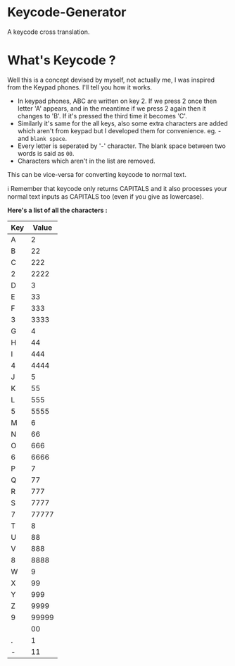 # Keycode-Generator
A keycode cross translation.


# What's Keycode ?
Well this is a concept devised by myself, not actually me, I was inspired from the Keypad phones.
I'll tell you how it works.

- In keypad phones, ABC are written on key 2. If we press 2 once then letter 'A' appears, and in the meantime if we press 2 again then it changes to 'B'. If it's pressed the third time it becomes 'C'.
- Similarly it's same for the all keys, also some extra characters are added which aren't from keypad but I developed them for convenience. eg. - and `blank space`.
- Every letter is seperated by '-' character. The blank space between two words is said as `00`.
- Characters which aren't in the list are removed.

This can be vice-versa for converting keycode to normal text.

ℹ️ Remember that keycode only returns CAPITALS and it also processes your normal text inputs as CAPITALS too (even if you give as lowercase).



**Here's a list of all the characters :**

| Key | Value |
|-----|-------|
| A   | 2     |
| B   | 22    |
| C   | 222   |
| 2   | 2222  |
| D   | 3     |
| E   | 33    |
| F   | 333   |
| 3   | 3333  |
| G   | 4     |
| H   | 44    |
| I   | 444   |
| 4   | 4444  |
| J   | 5     |
| K   | 55    |
| L   | 555   |
| 5   | 5555  |
| M   | 6     |
| N   | 66    |
| O   | 666   |
| 6   | 6666  |
| P   | 7     |
| Q   | 77    |
| R   | 777   |
| S   | 7777  |
| 7   | 77777 |
| T   | 8     |
| U   | 88    |
| V   | 888   |
| 8   | 8888  |
| W   | 9     |
| X   | 99    |
| Y   | 999   |
| Z   | 9999  |
| 9   | 99999 |
|     | 00    |
| .   | 1     |
| -   | 11    |
